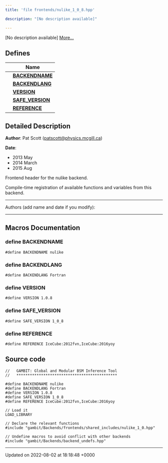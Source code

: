 ```yaml
---
title: 'file frontends/nulike_1_0_8.hpp'

description: "[No description available]"

---
```







[No description available] [More...](#detailed-description)

## Defines

|                | Name           |
| -------------- | -------------- |
|  | **[BACKENDNAME](/documentation/code/darkbit_development/files/nulike__1__0__8_8hpp/#define-backendname)**  |
|  | **[BACKENDLANG](/documentation/code/darkbit_development/files/nulike__1__0__8_8hpp/#define-backendlang)**  |
|  | **[VERSION](/documentation/code/darkbit_development/files/nulike__1__0__8_8hpp/#define-version)**  |
|  | **[SAFE_VERSION](/documentation/code/darkbit_development/files/nulike__1__0__8_8hpp/#define-safe-version)**  |
|  | **[REFERENCE](/documentation/code/darkbit_development/files/nulike__1__0__8_8hpp/#define-reference)**  |

## Detailed Description


**Author**: Pat Scott ([patscott@physics.mcgill.ca](mailto:patscott@physics.mcgill.ca)) 

**Date**: 

  * 2013 May 
  * 2014 March 
  * 2015 Aug


Frontend header for the nulike backend.

Compile-time registration of available functions and variables from this backend.



------------------

Authors (add name and date if you modify):



------------------




## Macros Documentation

### define BACKENDNAME

```
#define BACKENDNAME nulike
```


### define BACKENDLANG

```
#define BACKENDLANG Fortran
```


### define VERSION

```
#define VERSION 1.0.8
```


### define SAFE_VERSION

```
#define SAFE_VERSION 1_0_8
```


### define REFERENCE

```
#define REFERENCE IceCube:2012fvn,IceCube:2016yoy
```


## Source code

```
//   GAMBIT: Global and Modular BSM Inference Tool
//   *********************************************

#define BACKENDNAME nulike
#define BACKENDLANG Fortran
#define VERSION 1.0.8
#define SAFE_VERSION 1_0_8
#define REFERENCE IceCube:2012fvn,IceCube:2016yoy

// Load it
LOAD_LIBRARY

// Declare the relevant functions
#include "gambit/Backends/frontends/shared_includes/nulike_1_0.hpp"

// Undefine macros to avoid conflict with other backends
#include "gambit/Backends/backend_undefs.hpp"
```


-------------------------------

Updated on 2022-08-02 at 18:18:48 +0000
